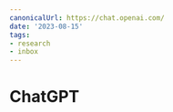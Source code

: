 ```yaml
---
canonicalUrl: https://chat.openai.com/
date: '2023-08-15'
tags:
- research
- inbox
---
```


# ChatGPT